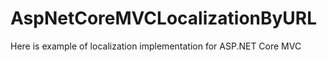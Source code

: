 # AspNetCoreMVCLocalizationByURL
Here is example of localization implementation for ASP.NET Core MVC
